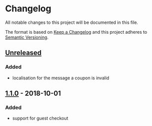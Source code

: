 # Changelog

All notable changes to this project will be documented in this file.

The format is based on [Keep a Changelog](http://keepachangelog.com/) and this project adheres to [Semantic Versioning](http://semver.org/).

## [Unreleased]
### Added
- localisation for the message a coupon is invalid

## [1.1.0] - 2018-10-01
### Added
- support for guest checkout

[Unreleased]: https://stash.localdev.cc/projects/SGX/repos/magento-cart/compare/commits?targetBranch=refs%2Ftags%2Fv1.1.0&sourceBranch=refs%2Fheads%2Fmaster
[1.1.0]: https://stash.localdev.cc/projects/SGX/repos/magento-cart/commits?until=refs%2Ftags%2Fv1.1.0
